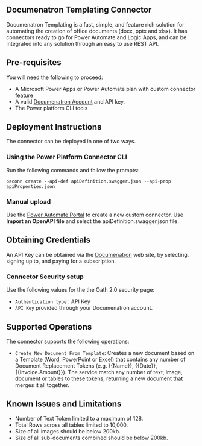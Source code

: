 ## Documenatron Templating Connector
Documenatron Templating is a fast, simple, and feature rich solution for automating the creation of office documents (docx, pptx and xlsx). It has connectors ready to go for Power Automate and Logic Apps, and can be integrated into any solution through an easy to use REST API.

## Pre-requisites
You will need the following to proceed:
* A Microsoft Power Apps or Power Automate plan with custom connector feature
* A valid [Documenatron Account](https://www.documenatron.com/signin) and API key.
* The Power platform CLI tools

## Deployment Instructions
The connector can be deployed in one of two ways. 

### Using the Power Platform Connector CLI
Run the following commands and follow the prompts:
```paconn
paconn create --api-def apiDefinition.swagger.json --api-prop apiProperties.json
```
### Manual upload
Use the [Power Automate Portal](https://flow.microsoft.com) to create a new custom connector. Use **Import an OpenAPI file** and select the apiDefinition.swagger.json file.

## Obtaining Credentials
An API Key can be obtained via the [Documenatron](https://www.documenatron.com) web site, by selecting, signing up to, and paying for a subscription.  

### Connector Security setup
Use the following values for the the Oath 2.0 security page:
* `Authentication type` : API Key
* `API Key` provided through your Documenatron account.

## Supported Operations
The connector supports the following operations:
* `Create New Document From Template`: Creates a new document based on a Template (Word, PowerPoint or Excel) that contains any number of Document Replacement Tokens (e.g. {{Name}}, {{Date}}, {{Invoice.Amount}}). The service match any number of text, image, document or tables to these tokens, returning a new document that merges it all together.

## Known Issues and Limitations
- Number of Text Token limited to a maximum of 128.
- Total Rows across all tables limited to 10,000.
- Size of all images should be below 200kb.
- Size of all sub-documents combined should be below 200kb. 
